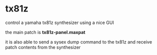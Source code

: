 # tx81z
control a yamaha tx81z synthesizer using a nice GUI

the main patch is **tx81z-panel.maxpat**

it is also able to send a sysex dump command to the tx81z and receive patch contents from the synthesizer



